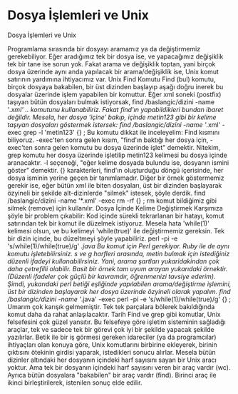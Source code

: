 # Dosya İşlemleri ve Unix

Dosya İşlemleri ve Unix

Programlama sırasında bir dosyayı aramamız ya da değiştirmemiz
 gerekebiliyor. Eğer aradığımız tek bir dosya ise, ve yapacağımız
 değişiklik tek bir tane ise sorun yok.  Fakat arama ve değişiklik
 toptan, yani birçok dosya üzerinde aynı anda yapılacak bir
 arama/değişiklik ise, Unix komut satırının yardımına ihtiyacımız var.
 Unix Find Komutu Find (bul) komutu, birçok dosyaya bakabilen, bir üst
 dizinden başlayıp aşağı doğru inerek bu dosyalar üzerinde işlem
 yapabilen bir komuttur.  Eğer xml soneki (postfix) taşıyan bütün
 dosyaları bulmak istiyorsak, find /baslangic/dizini -name '*.xml'
 .. komutunu kullanabiliriz.  Fakat find'ın yapabildikleri bundan
 ibaret değildir. Mesela, her dosya 'içine' bakıp, içinde metin123
 gibi bir kelime taşıyan dosyaları göstermek istersek: find
 /baslangic/dizini -name '*.xml' -exec grep -l 'metin123' {} \; Bu
 komutu dikkat ile inceleyelim: Find kısmını biliyoruz. -exec'ten
 sonra gelen kısım, "find'ın baktığı her dosya için, -exec'ten sonra
 gelen komutu bu dosya üzerinde işlet" demektir. Nitekim, grep komutu
 her dosya üzerinde işletilip metin123 kelimesi bu dosya içinde
 aranacaktır. -l seçeneği, "eğer kelime dosyada bulundu ise, dosyanın
 ismini göster" demektir.  {} karakterleri, find'ın oluşturduğu döngü
 içerisinde, her dosya isminin yerine geçen bir tanımlamadır. Diğer
 bir örnek göstermemiz gerekir ise, eğer bütün xml ile biten
 dosyaları, üst bir dizinden başlayarak özyineli bir şekilde
 alt-dizinlerde "silmek" istesek, şöyle derdik.  find
 /baslangic/dizini -name '*.xml' -exec rm -rf {} \; rm komut
 bildiğimiz gibi silmek (remove) için kullanılır.  Dosya İçinde Kelime
 Değiştirmek Karşımıza şöyle bir problem çıkabilir: Kod içinde sürekli
 tekrarlanan bir hatayı, komut satırından tek bir komut ile düzelmek
 istiyoruz. Mesela hata 'while(1)' kelimesi olsun, ve bu kelimeyi
 'while(true)' ile değiştirmemiz gereksin. Tek bir dizin içinde, bu
 düzeltmeyi şöyle yapabiliriz.  perl -pi -e 's/while(1)/while(true)/g'
 *.java Bu komut için Perl gerekiyor. Ruby ile de aynı komutu
 işletebilirsiniz.  s ve g harfleri arasında, metin bulmak için
 istediğiniz düzenli ifadeyi kullanabilirsiniz. Yani, arama şartları
 yukaridakindan çok daha çetrefilli olabilir. Basit bir örnek tam uyum
 arayan yukarıdaki örnektir.  (Düzenli ifadeler çok güçlü bir
 kavramdır, öğrenmenizi tavsiye ederim).  Şimdi, yukarıdaki perl
 betiği eşliğinde yapılabilen arama/değiştirme işlemini, üst bir
 dizinden başlayarak her dosya üzerinde özyineli olarak yapalım.  find
 /baslangic/dizini -name '*.java' -exec perl -pi -e
 's/while(1)/while(true)/g' {} \; Umarım çok karışık gelmemiştir. Tek
 tek parçalara bölerek bakıldığında komut daha da rahat
 anlaşılacaktır.  Tarih Find ve grep gibi komutlar, Unix felsefesini
 çok güzel yansıtır. Bu felsefeye göre işletim sisteminin sağladığı
 araçlar, tek ve sadece tek bir görevi çok iyi bir şekilde yapacak
 şekilde yazılırlar. Betik ile bir iş görmesi gereken idareciler (ya
 da programcılar) ihtiyaçları olan konuya göre, Unix komutlarını
 birbirine ekleyerek, birinin çıktısını ötekinin girdisi yaparak,
 istedikleri sonucu alırlar.  Mesela bütün dizinler altındaki her
 dosyanın içindeki harf sayısını sayan bir Unix aracı yoktur. Ama tek
 bir dosyanın içindeki harf sayısını veren bir araç vardır
 (wc). Ayrıca bütün dosyalara "bakabilen" bir araç vardır
 (find). Birinci araç ile ikinci birleştirilerek, istenilen sonuç elde
 edilir.




